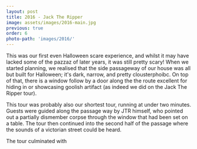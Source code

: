 ```yaml
---
layout: post
title: 2016 - Jack The Ripper
image: assets/images/2016-main.jpg
previous: true
order: 6
photo-path: 'images/2016/'
---
```


This was our first even Halloween scare experience, and whilst it may have lacked some 
of the pazzaz of later years, it was still pretty scary! When we started planning, we
realised that the side passageway of our house was all but built for Halloween; it's 
dark, narrow, and pretty clousterphoibc. On top of that, there is a window follow by a 
door along the the route excellent for hiding in or showcasing goolish artifact (as indeed
we did on the Jack The Ripper tour).

This tour was probably also our shortest tour, running at under two minutes. Guests were
guided along the passage way by JTR himself, who pointed out a partially dismember corpse
through the window that had been set on a table. The tour then continued into the second
half of the passage where the sounds of a victorian street could be heard.

The tour culminated with 

